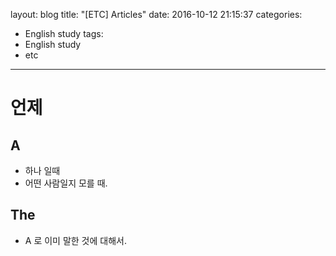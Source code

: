 layout: blog
title: "[ETC] Articles"
date: 2016-10-12 21:15:37
categories: 
- English study
tags:
- English study
- etc
---

# 언제 
## A
* 하나 일때
* 어떤 사람일지 모를 때.

## The
* A 로 이미 말한 것에 대해서.

